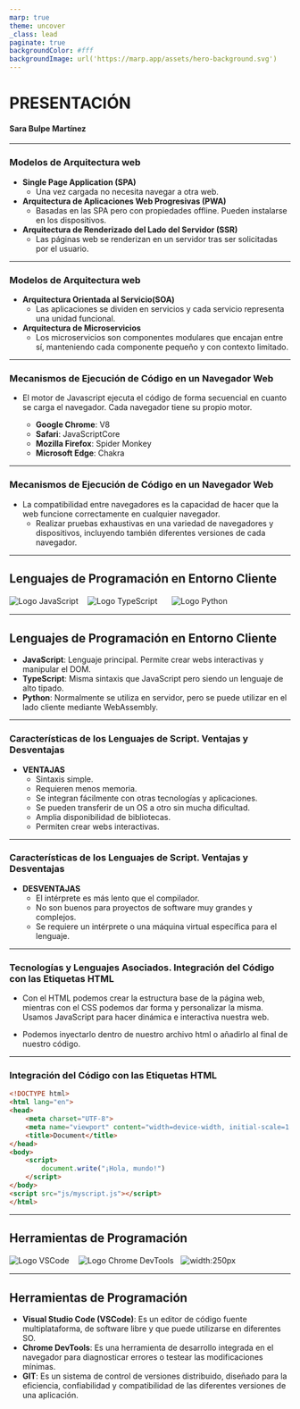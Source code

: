```yaml
---
marp: true
theme: uncover
_class: lead
paginate: true
backgroundColor: #fff
backgroundImage: url('https://marp.app/assets/hero-background.svg')
---
```

# **PRESENTACIÓN**

#### Sara Bulpe Martínez

---

### **Modelos de Arquitectura web**

- **Single Page Application (SPA)**
  - Una vez cargada no necesita navegar a otra web.
- **Arquitectura de Aplicaciones Web Progresivas (PWA)**
  - Basadas en las SPA pero con propiedades offline. Pueden instalarse en los dispositivos.
- **Arquitectura de Renderizado del Lado del Servidor (SSR)**
  - Las páginas web se renderizan en un servidor tras ser solicitadas por el usuario.

---

### **Modelos de Arquitectura web**

- **Arquitectura Orientada al Servicio(SOA)**
  - Las aplicaciones se dividen en servicios y cada servicio representa una unidad funcional.
- **Arquitectura de Microservicios**
  - Los microservicios son componentes modulares que encajan entre sí, manteniendo cada componente pequeño y con contexto limitado.

---

### **Mecanismos de Ejecución de Código en un Navegador Web**

- El motor de Javascript ejecuta el código de forma secuencial en cuanto se carga el navegador. Cada navegador tiene su propio motor.

  - **Google Chrome**: V8
  - **Safari**: JavaScriptCore
  - **Mozilla Firefox**: Spider Monkey
  - **Microsoft Edge**: Chakra

---

### **Mecanismos de Ejecución de Código en un Navegador Web**

* La compatibilidad entre navegadores es la capacidad de hacer que la web funcione correctamente en cualquier navegador.
  * Realizar pruebas exhaustivas en una variedad de navegadores y dispositivos, incluyendo también diferentes versiones de cada navegador.

---

## **Lenguajes de Programación en Entorno Cliente**

![Logo JavaScript](https://cdn.iconscout.com/icon/free/png-256/free-javascript-2038874-1720087.png) ㅤ![Logo TypeScript](https://cdn.iconscout.com/icon/free/png-256/free-typescript-1174965.png?f=webp)ㅤㅤ![Logo Python](https://cdn.iconscout.com/icon/free/png-256/free-python-3628999-3030224.png?f=webp) 

---

## **Lenguajes de Programación en Entorno Cliente**

- **JavaScript**: Lenguaje principal. Permite crear webs interactivas y manipular el DOM. 
- **TypeScript**: Misma sintaxis que JavaScript pero siendo un lenguaje de alto tipado.
- **Python**: Normalmente se utiliza en servidor, pero se puede utilizar en el lado cliente mediante WebAssembly.

---

### **Características de los Lenguajes de Script. Ventajas y Desventajas**

- **VENTAJAS**
  - Sintaxis simple.
  - Requieren menos memoria.
  - Se integran fácilmente con otras tecnologías y aplicaciones.
  - Se pueden transferir de un OS a otro sin mucha dificultad.
  - Amplia disponibilidad de bibliotecas.
  - Permiten crear webs interactivas.

---

### **Características de los Lenguajes de Script. Ventajas y Desventajas**

- **DESVENTAJAS**
  - El intérprete es más lento que el compilador.
  - No son buenos para proyectos de software muy grandes y complejos.
  - Se requiere un intérprete o una máquina virtual específica para el lenguaje.

---

### **Tecnologías y Lenguajes Asociados. Integración del Código con las Etiquetas HTML**

* Con el HTML podemos crear la estructura base de la página web, mientras con el CSS podemos dar forma y personalizar la misma. Usamos JavaScript para hacer dinámica e interactiva nuestra web.

* Podemos inyectarlo dentro de nuestro archivo html o añadirlo al final de nuestro código.

--- 

### **Integración del Código con las Etiquetas HTML**
```html
<!DOCTYPE html>
<html lang="en">
<head>
    <meta charset="UTF-8">
    <meta name="viewport" content="width=device-width, initial-scale=1.0">
    <title>Document</title>
</head>
<body>
    <script>
        document.write("¡Hola, mundo!")
    </script>
</body>
<script src="js/myscript.js"></script>
</html>
```

---

## **Herramientas de Programación**

![Logo VSCode](https://code.visualstudio.com/assets/apple-touch-icon.png) ㅤ![Logo Chrome DevTools](https://static-00.iconduck.com/assets.00/chrome-devtools-icon-256x256-s41ravx1.png)ㅤ![width:250px](https://static-00.iconduck.com/assets.00/git-icon-512x512-61zfmvxk.png) 

---

## **Herramientas de Programación**

- **Visual Studio Code (VSCode)**: Es un editor de código fuente multiplataforma, de software libre y que puede utilizarse en diferentes SO.
- **Chrome DevTools**: Es una herramienta de desarrollo integrada en el navegador para diagnosticar errores o testear las modificaciones mínimas.
- **GIT**: Es un sistema de control de versiones distribuido, diseñado para la eficiencia, confiabilidad y compatibilidad de las diferentes versiones de una aplicación.